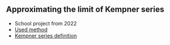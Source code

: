## Approximating the limit of Kempner series
- School project from 2022
- [Used method](https://www.researchgate.net/publication/1738937_Summing_the_curious_series_of_Kempner_and_Irwin)
- [Kempner series definition](https://en.wikipedia.org/wiki/Kempner_series)